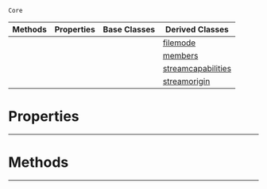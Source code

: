  `Core`

|Methods|Properties|Base Classes|Derived Classes|
|---|---|---|---|
| | | |[filemode](https://github.com/zeroengineteam/ZeroDocs/blob/master/code_reference/nada_base_types/filemode.markdown)|
| | | |[members](https://github.com/zeroengineteam/ZeroDocs/blob/master/code_reference/nada_base_types/members.markdown)|
| | | |[streamcapabilities](https://github.com/zeroengineteam/ZeroDocs/blob/master/code_reference/nada_base_types/streamcapabilities.markdown)|
| | | |[streamorigin](https://github.com/zeroengineteam/ZeroDocs/blob/master/code_reference/nada_base_types/streamorigin.markdown)|


 #  Properties


---  
 #  Methods


---  
 

 